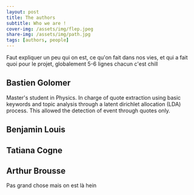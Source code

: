 ```yaml
---
layout: post
title: The authors
subtitle: Who we are !
cover-img: /assets/img/flep.jpeg
share-img: /assets/img/path.jpg
tags: [authors, people]
---
```

Faut expliquer un peu qui on est, ce qu'on fait dans nos vies, et qui a fait quoi pour le projet, globalement 5-6 lignes chacun c'est chill

## Bastien Golomer
Master's student in Physics. 
In charge of quote extraction using basic keywords and topic analysis through a latent dirichlet allocation (LDA) process. This allowed the detection of event through quotes only.

## Benjamin Louis

## Tatiana Cogne

## Arthur Brousse
Pas grand chose mais on est là hein
